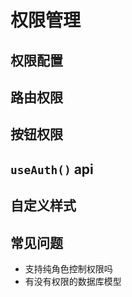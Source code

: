 # 权限管理

## 权限配置

## 路由权限

## 按钮权限

## `useAuth()` api

## 自定义样式

## 常见问题

- 支持纯角色控制权限吗
- 有没有权限的数据库模型
